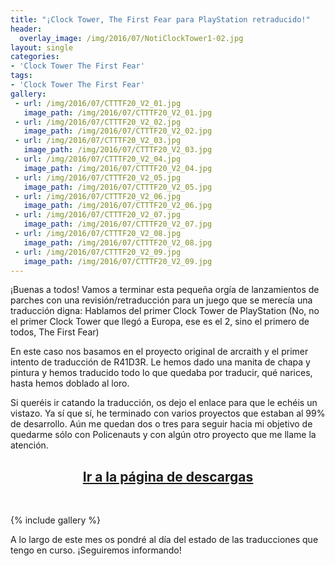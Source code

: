 ```yaml
---
title: "¡Clock Tower, The First Fear para PlayStation retraducido!"
header:
  overlay_image: /img/2016/07/NotiClockTower1-02.jpg
layout: single
categories:
- 'Clock Tower The First Fear'
tags:
- 'Clock Tower The First Fear'
gallery:
 - url: /img/2016/07/CTTTF20_V2_01.jpg
   image_path: /img/2016/07/CTTTF20_V2_01.jpg
 - url: /img/2016/07/CTTTF20_V2_02.jpg
   image_path: /img/2016/07/CTTTF20_V2_02.jpg
 - url: /img/2016/07/CTTTF20_V2_03.jpg
   image_path: /img/2016/07/CTTTF20_V2_03.jpg
 - url: /img/2016/07/CTTTF20_V2_04.jpg
   image_path: /img/2016/07/CTTTF20_V2_04.jpg
 - url: /img/2016/07/CTTTF20_V2_05.jpg
   image_path: /img/2016/07/CTTTF20_V2_05.jpg
 - url: /img/2016/07/CTTTF20_V2_06.jpg
   image_path: /img/2016/07/CTTTF20_V2_06.jpg
 - url: /img/2016/07/CTTTF20_V2_07.jpg
   image_path: /img/2016/07/CTTTF20_V2_07.jpg
 - url: /img/2016/07/CTTTF20_V2_08.jpg
   image_path: /img/2016/07/CTTTF20_V2_08.jpg
 - url: /img/2016/07/CTTTF20_V2_09.jpg
   image_path: /img/2016/07/CTTTF20_V2_09.jpg
---
```


¡Buenas a todos! Vamos a terminar esta pequeña orgía de lanzamientos de parches con una
revisión/retraducción para un juego que se merecía una traducción digna: Hablamos del primer Clock Tower de
PlayStation (No, no el primer Clock Tower que llegó a Europa, ese es el 2, sino el primero de todos, The First
Fear)

En este caso nos basamos en el proyecto original de arcraith y el primer intento de
traducción de R41D3R. Le hemos dado una manita de chapa y pintura y hemos traducido todo lo que quedaba por
traducir, qué narices, hasta hemos doblado al loro.

Si queréis ir catando la traducción, os dejo el enlace para que le echéis un vistazo. Ya sí
que sí, he terminado con varios proyectos que estaban al 99% de desarrollo. Aún me quedan dos o tres para seguir
hacia mi objetivo de quedarme sólo con Policenauts y con algún otro proyecto que me llame la atención.

<h2 style="text-align: center;"><strong><a href="http://tiovictor.romhackhispano.org/clock-tower/descargar/">Ir a la página de descargas</a></strong></h2><br/>

<!--more-->

{% include gallery %}

A lo largo de este mes os pondré al día del estado de las traducciones que tengo en curso. ¡Seguiremos informando!
